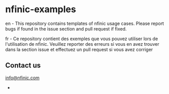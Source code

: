 # nfinic-examples
en - This repository contains templates of nfinic usage cases. Please report bugs if found in the issue section and pull request if fixed.

fr - Ce repository contient des exemples que vous pouvez utiliser lors de l'utilisation de nfinic. Veuillez reporter des erreurs si vous en avez trouver dans la section issue et effectuez un pull request si vous avez corriger


## Contact us

info@nfinic.com

-
